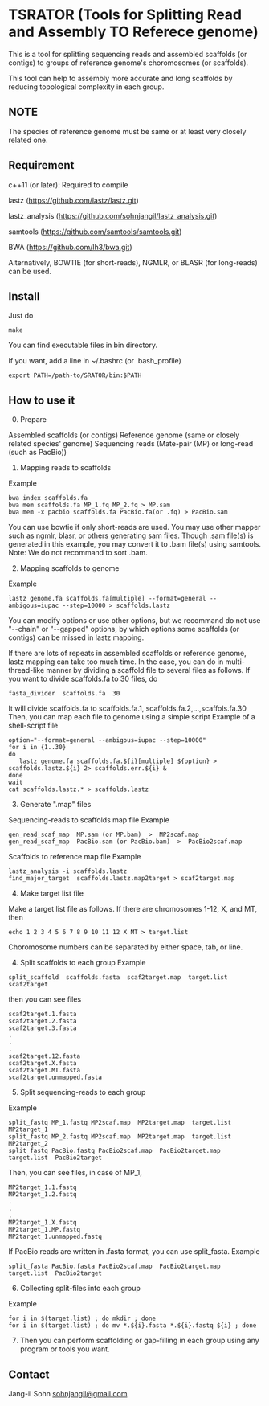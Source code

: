 # TSRATOR (Tools for Splitting Read and Assembly TO Referece genome)

This is a tool for splitting sequencing reads and assembled scaffolds (or contigs)
to groups of reference genome's choromosomes (or scaffolds). 

This tool can help to assembly more accurate and long scaffolds by reducing topological complexity in each group.

NOTE
----

The species of reference genome must be same or at least very closely related one.

Requirement
-----------

c++11 (or later): Required to compile

lastz (https://github.com/lastz/lastz.git)

lastz_analysis (https://github.com/sohnjangil/lastz_analysis.git)

samtools (https://github.com/samtools/samtools.git)

BWA (https://github.com/lh3/bwa.git)

Alternatively, BOWTIE (for short-reads), NGMLR, or BLASR (for long-reads) can be used.

Install
-------

Just do
```
make
```
You can find executable files in bin directory.

If you want, add a line in ~/.bashrc (or .bash_profile)
```
export PATH=/path-to/SRATOR/bin:$PATH
```

How to use it
-------------

0) Prepare

Assembled scaffolds (or contigs)
Reference genome (same or closely related species' genome)
Sequencing reads (Mate-pair (MP) or long-read (such as PacBio))

1) Mapping reads to scaffolds

Example
```
bwa index scaffolds.fa
bwa mem scaffolds.fa MP_1.fq MP_2.fq > MP.sam
bwa mem -x pacbio scaffolds.fa PacBio.fa(or .fq) > PacBio.sam
```
You can use bowtie if only short-reads are used.
You may use other mapper such as ngmlr, blasr, or others generating sam files.
Though .sam file(s) is generated in this example, you may convert it to .bam file(s) using samtools.
Note: We do not recommand to sort .bam.

2) Mapping scaffolds to genome

Example
```
lastz genome.fa scaffolds.fa[multiple] --format=general --ambigous=iupac --step=10000 > scaffolds.lastz
```
You can modify options or use other options, but we recommand do not use "--chain" or "--gapped" options, by which options some scaffolds (or contigs) can be missed in lastz mapping.

If there are lots of repeats in assembled scaffolds or reference genome, lastz mapping can take too much time. In the case, you can do in multi-thread-like manner by dividing a scaffold file to several files as follows.
If you want to divide scaffolds.fa to 30 files, do
```
fasta_divider  scaffolds.fa  30
```
It will divide scaffolds.fa to scaffolds.fa.1, scaffolds.fa.2,...,scaffols.fa.30
Then, you can map each file to genome using a simple script
Example of a shell-script file
```
option="--format=general --ambigous=iupac --step=10000"
for i in {1..30}
do 
   lastz genome.fa scaffolds.fa.${i}[multiple] ${option} > scaffolds.lastz.${i} 2> scaffolds.err.${i} &
done
wait
cat scaffolds.lastz.* > scaffolds.lastz
```

3) Generate ".map" files

Sequencing-reads to scaffolds map file
Example
```
gen_read_scaf_map  MP.sam (or MP.bam)  >  MP2scaf.map
gen_read_scaf_map  PacBio.sam (or PacBio.bam)  >  PacBio2scaf.map
```

Scaffolds to reference map file
Example
```
lastz_analysis -i scaffolds.lastz
find_major_target  scaffolds.lastz.map2target > scaf2target.map
```

4) Make target list file

Make a target list file as follows.
If there are chromosomes 1-12, X, and MT, then 
```
echo 1 2 3 4 5 6 7 8 9 10 11 12 X MT > target.list
```
Choromosome numbers can be separated by either space, tab, or line.

4) Split scaffolds to each group
Example
```
split_scaffold  scaffolds.fasta  scaf2target.map  target.list  scaf2target
```
then you can see files
```
scaf2target.1.fasta
scaf2target.2.fasta
scaf2target.3.fasta
.
.
.
scaf2target.12.fasta
scaf2target.X.fasta
scaf2target.MT.fasta
scaf2target.unmapped.fasta
```

5) Split sequencing-reads to each group

Example
```
split_fastq MP_1.fastq MP2scaf.map  MP2target.map  target.list  MP2target_1
split_fastq MP_2.fastq MP2scaf.map  MP2target.map  target.list  MP2target_2
split_fastq PacBio.fastq PacBio2scaf.map  PacBio2target.map  target.list  PacBio2target
```
Then, you can see files, in case of MP_1,
```
MP2target_1.1.fastq
MP2target_1.2.fastq
.
.
.
MP2target_1.X.fastq
MP2target_1.MP.fastq
MP2target_1.unmapped.fastq
```

If PacBio reads are written in .fasta format, you can use split_fasta.
Example
```
split_fasta PacBio.fasta PacBio2scaf.map  PacBio2target.map  target.list  PacBio2target
```

6) Collecting split-files into each group

Example
```
for i in $(target.list) ; do mkdir ; done
for i in $(target.list) ; do mv *.${i}.fasta *.${i}.fastq ${i} ; done
```

7) Then you can perform scaffolding or gap-filling in each group using any program or tools you want.


Contact
-------

Jang-il Sohn
sohnjangil@gmail.com